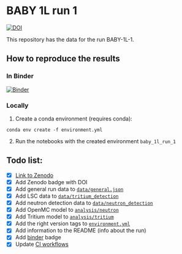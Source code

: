 # BABY 1L run 1

[![DOI](https://zenodo.org/badge/DOI/10.5281/zenodo.14317601.svg)](https://doi.org/10.5281/zenodo.14317601)


This repository has the data for the run BABY-1L-1.

## How to reproduce the results

### In Binder

[![Binder](https://mybinder.org/badge_logo.svg)](https://mybinder.org/v2/gh/LIBRA-project/BABY-1L-run-1/HEAD)

### Locally

1. Create a conda environment (requires conda):

```
conda env create -f environment.yml
```

2. Run the notebooks with the created environment `baby_1l_run_1`


## Todo list:
- [x] [Link to Zenodo](https://zenodo.org/)
- [x] Add Zenodo badge with DOI
- [x] Add general run data to [`data/general.json`](data/general.json)
- [x] Add LSC data to [`data/tritium_detection`](data/tritium_detection)
- [x] Add neutron detection data to [`data/neutron_detection`](data/neutron_detection)
- [x] Add OpenMC model to [`analysis/neutron`](analysis/neutron)
- [x] Add Tritium model to [`analysis/tritium`](analysis/tritium)
- [x] Add the right version tags to [`environment.yml`](environment.yml)
- [x] Add information to the README (info about the run)
- [x] Add [binder](https://mybinder.org/) badge
- [x] Update [CI workflows](.github/workflows)
